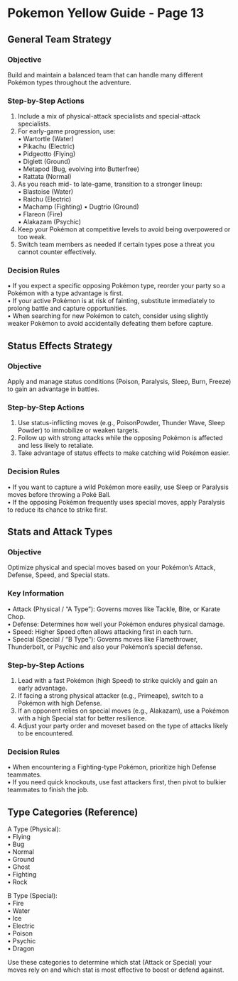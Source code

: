 # Pokemon Yellow Guide - Page 13

## General Team Strategy

### Objective
Build and maintain a balanced team that can handle many different Pokémon types throughout the adventure.

### Step-by-Step Actions
1. Include a mix of physical-attack specialists and special-attack specialists.  
2. For early-game progression, use:  
   • Wartortle (Water)  
   • Pikachu (Electric)  
   • Pidgeotto (Flying)  
   • Diglett (Ground)  
   • Metapod (Bug, evolving into Butterfree)  
   • Rattata (Normal)  
3. As you reach mid- to late-game, transition to a stronger lineup:  
   • Blastoise (Water)  
   • Raichu (Electric)  
   • Machamp (Fighting)
   • Dugtrio (Ground)  
   • Flareon (Fire)  
   • Alakazam (Psychic)  
4. Keep your Pokémon at competitive levels to avoid being overpowered or too weak.  
5. Switch team members as needed if certain types pose a threat you cannot counter effectively.

### Decision Rules
• If you expect a specific opposing Pokémon type, reorder your party so a Pokémon with a type advantage is first.  
• If your active Pokémon is at risk of fainting, substitute immediately to prolong battle and capture opportunities.  
• When searching for new Pokémon to catch, consider using slightly weaker Pokémon to avoid accidentally defeating them before capture.

## Status Effects Strategy

### Objective
Apply and manage status conditions (Poison, Paralysis, Sleep, Burn, Freeze) to gain an advantage in battles.

### Step-by-Step Actions
1. Use status-inflicting moves (e.g., PoisonPowder, Thunder Wave, Sleep Powder) to immobilize or weaken targets.  
2. Follow up with strong attacks while the opposing Pokémon is affected and less likely to retaliate.  
3. Take advantage of status effects to make catching wild Pokémon easier.

### Decision Rules
• If you want to capture a wild Pokémon more easily, use Sleep or Paralysis moves before throwing a Poké Ball.  
• If the opposing Pokémon frequently uses special moves, apply Paralysis to reduce its chance to strike first.

## Stats and Attack Types

### Objective
Optimize physical and special moves based on your Pokémon’s Attack, Defense, Speed, and Special stats.

### Key Information
• Attack (Physical / “A Type”): Governs moves like Tackle, Bite, or Karate Chop.  
• Defense: Determines how well your Pokémon endures physical damage.  
• Speed: Higher Speed often allows attacking first in each turn.  
• Special (Special / “B Type”): Governs moves like Flamethrower, Thunderbolt, or Psychic and also your Pokémon’s special defense.

### Step-by-Step Actions
1. Lead with a fast Pokémon (high Speed) to strike quickly and gain an early advantage.  
2. If facing a strong physical attacker (e.g., Primeape), switch to a Pokémon with high Defense.  
3. If an opponent relies on special moves (e.g., Alakazam), use a Pokémon with a high Special stat for better resilience.  
4. Adjust your party order and moveset based on the type of attacks likely to be encountered.

### Decision Rules
• When encountering a Fighting-type Pokémon, prioritize high Defense teammates.  
• If you need quick knockouts, use fast attackers first, then pivot to bulkier teammates to finish the job.

## Type Categories (Reference)

A Type (Physical):  
• Flying  
• Bug  
• Normal  
• Ground  
• Ghost  
• Fighting  
• Rock  

B Type (Special):  
• Fire  
• Water  
• Ice  
• Electric  
• Poison  
• Psychic  
• Dragon  

Use these categories to determine which stat (Attack or Special) your moves rely on and which stat is most effective to boost or defend against.